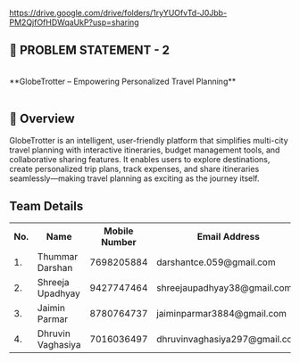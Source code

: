 https://drive.google.com/drive/folders/1ryYUOfvTd-J0Jbb-PM2QjfOfHDWqaUkP?usp=sharing

<h2>🧵 PROBLEM STATEMENT - 2 </h2> <br>
**GlobeTrotter – Empowering Personalized Travel Planning** <br> <br>

<h2>📝 Overview </h2>  
GlobeTrotter is an intelligent, user-friendly platform that simplifies multi-city travel planning with interactive itineraries, budget management tools, and collaborative sharing features.  
It enables users to explore destinations, create personalized trip plans, track expenses, and share itineraries seamlessly—making travel planning as exciting as the journey itself.

<h2>Team Details</h2>

<table>
  <tr>
    <th>No.</th>
    <th>Name</th>
    <th>Mobile Number</th>
    <th>Email Address</th>
  </tr>
  <tr>
    <td>1.</td>
    <td>Thummar Darshan</td>
    <td>7698205884</td>
    <td>darshantce.059@gmail.com</td>
  </tr>
  <tr>
    <td>2.</td>
    <td>Shreeja Upadhyay</td>
    <td>9427747464</td>
    <td>shreejaupadhyay38@gmail.com</td>
  </tr>
  <tr>
    <td>3.</td>
    <td>Jaimin Parmar</td>
    <td>8780764737</td>
    <td>jaiminparmar3884@gmail.com</td>
  </tr>
  <tr>
    <td>4.</td>
    <td>Dhruvin Vaghasiya</td>
    <td>7016036497</td>
    <td>dhruvinvaghasiya297@gmail.com</td>
  </tr>
</table>

